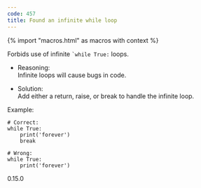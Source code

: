 ```yaml
---
code: 457
title: Found an infinite while loop
---
```


{% import "macros.html" as macros with context %}

Forbids use of infinite `` `while True: `` loops.

  - Reasoning:  
    Infinite loops will cause bugs in code.

  - Solution:  
    Add either a return, raise, or break to handle the infinite loop.

Example:

    # Correct:
    while True:
        print('forever')
        break
    
    # Wrong:
    while True:
        print('forever')

<div class="versionadded">

0.15.0

</div>